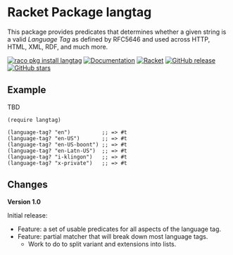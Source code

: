 # Racket Package langtag

This package provides predicates that determines whether a given string is a valid *Language Tag* as defined
by RFC5646 and used across HTTP, HTML, XML, RDF, and much more.

[![raco pkg install langtag](https://img.shields.io/badge/raco%20pkg%20install-langtag-blue.svg)](http://pkgs.racket-lang.org/package/langtag)
[![Documentation](https://img.shields.io/badge/raco%20docs-langtag-blue.svg)](http://docs.racket-lang.org/langtag/index.html)
[![Racket](https://github.com/johnstonskj/racket-langtag/actions/workflows/racket.yml/badge.svg)](https://github.com/johnstonskj/racket-langtag/actions/workflows/racket.yml)
[![GitHub release](https://img.shields.io/github/release/johnstonskj/racket-langtag.svg?style=flat-square)](https://github.com/johnstonskj/racket-langtag/releases)
[![GitHub stars](https://img.shields.io/github/stars/johnstonskj/racket-langtag.svg)](https://github.com/johnstonskj/racket-langtag/stargazers)

## Example

TBD

```racket
(require langtag)

(language-tag? "en")          ;; => #t
(language-tag? "en-US")       ;; => #t
(language-tag? "en-US-boont") ;; => #t
(language-tag? "en-Latn-US")  ;; => #t
(language-tag? "i-klingon")   ;; => #t
(language-tag? "x-private")   ;; => #t
```

## Changes

**Version 1.0**

Initial release:

* Feature: a set of usable predicates for all aspects of the language tag.
* Feature: partial matcher that will break down most language tags.
  * Work to do to split variant and extensions into lists.
